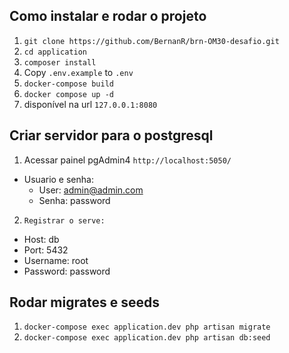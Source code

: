 ## Como instalar e rodar o projeto

1. ```git clone https://github.com/BernanR/brn-OM30-desafio.git```
2. ```cd application```
3. ```composer install```
3. Copy ```.env.example``` to ```.env```
4. ```docker-compose build```
5. ```docker compose up -d```
6. disponível na url ```127.0.0.1:8080```

## Criar servidor para o postgresql

1. Acessar painel pgAdmin4 ```http://localhost:5050/```
  - Usuario e senha:
    - User: admin@admin.com
    - Senha: password

2. ```Registrar o serve:```
  - Host: db
  - Port: 5432
  - Username: root
  - Password: password

## Rodar migrates e seeds

1. ```docker-compose exec application.dev php artisan migrate```
2. ```docker-compose exec application.dev php artisan db:seed```
